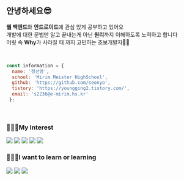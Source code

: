 ## 안녕하세요😎
<p>  
    <b>웹 백엔드</b>와 <b>안드로이드</b>에 관심 있게 공부하고 있어요<br/>
    개발에 대한 문법만 알고 끝내는게 아닌 <b>원리</b>까지 이해하도록 노력하고 합니다<br/>
    머릿 속 <b>Why</b>가 사라질 때 까지 고민하는 초보개발자💪🏻
</p>
<br/>

``` javascript
const information = {
  name: '정선영',
  school: 'Mirim Meister HighSchool',
  github: 'https://github.com/seonyo',
  tistory: 'https://youngging2.tistory.com/',
  email: 's2236@e-mirim.hs.kr'
 };  
```

<br/>

### 👩🏻‍💻My Interest 

<img src="https://img.shields.io/badge/Java-007396?style=for-the-badge&logo=Java&logoColor=white"> <img src="https://img.shields.io/badge/javascript-F7DF1E?style=for-the-badge&logo=javascript&logoColor=white">
<img src="https://img.shields.io/badge/PHP -777BB4?style=for-the-badge&logo=PHP&logoColor=black">
 <img src="https://img.shields.io/badge/Node.js-339933?style=for-the-badge&logo=Node.js&logoColor=white">
<img src="https://img.shields.io/badge/Android Studio-3DDC84?style=for-the-badge&logo=Android Studio&logoColor=black">


### 💁🏻‍♀️I want to learn or learning
<img src="https://img.shields.io/badge/React-61DAFB?style=for-the-badge&logo=React&logoColor=white"> <img src="https://img.shields.io/badge/Spring-6DB33F4?style=for-the-badge&logo=Spring&logoColor=white">
<img src="https://img.shields.io/badge/typescript-007acc?style=for-the-badge&logo=typescript&logoColor=white"> 


